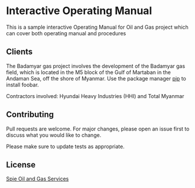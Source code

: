 # Interactive Operating Manual 

This is a sample interactive Operating Manual for Oil and Gas project which can cover both operating manual and procedures

## Clients

The Badamyar gas project involves the development of the Badamyar gas field, which is located in the M5 block of the Gulf of Martaban in the Andaman Sea, off the shore of Myanmar.
Use the package manager [pip](https://pip.pypa.io/en/stable/) to install foobar.

Contractors involved: Hyundai Heavy Industries (HHI) and Total Myanmar

## Contributing
Pull requests are welcome. For major changes, please open an issue first to discuss what you would like to change.

Please make sure to update tests as appropriate.

## License
[Spie Oil and Gas Services](https://www.spie.com/en/spie-oil-gas-services)
